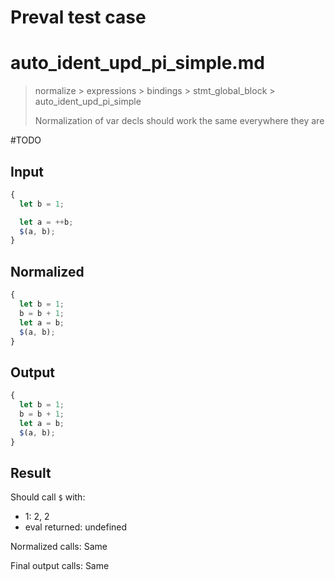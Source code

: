 # Preval test case

# auto_ident_upd_pi_simple.md

> normalize > expressions > bindings > stmt_global_block > auto_ident_upd_pi_simple
>
> Normalization of var decls should work the same everywhere they are

#TODO

## Input

`````js filename=intro
{
  let b = 1;

  let a = ++b;
  $(a, b);
}
`````

## Normalized

`````js filename=intro
{
  let b = 1;
  b = b + 1;
  let a = b;
  $(a, b);
}
`````

## Output

`````js filename=intro
{
  let b = 1;
  b = b + 1;
  let a = b;
  $(a, b);
}
`````

## Result

Should call `$` with:
 - 1: 2, 2
 - eval returned: undefined

Normalized calls: Same

Final output calls: Same

